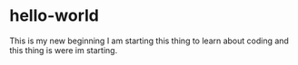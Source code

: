 # hello-world
This is my new beginning 
I am starting this thing to learn about coding and this thing is were im starting.
